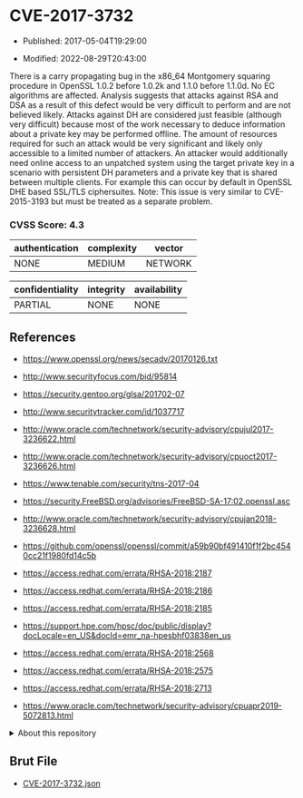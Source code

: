 # CVE-2017-3732

- Published: 2017-05-04T19:29:00

- Modified: 2022-08-29T20:43:00

There is a carry propagating bug in the x86_64 Montgomery squaring procedure in OpenSSL 1.0.2 before 1.0.2k and 1.1.0 before 1.1.0d. No EC algorithms are affected. Analysis suggests that attacks against RSA and DSA as a result of this defect would be very difficult to perform and are not believed likely. Attacks against DH are considered just feasible (although very difficult) because most of the work necessary to deduce information about a private key may be performed offline. The amount of resources required for such an attack would be very significant and likely only accessible to a limited number of attackers. An attacker would additionally need online access to an unpatched system using the target private key in a scenario with persistent DH parameters and a private key that is shared between multiple clients. For example this can occur by default in OpenSSL DHE based SSL/TLS ciphersuites. Note: This issue is very similar to CVE-2015-3193 but must be treated as a separate problem.

### CVSS Score: **4.3**

| authentication | complexity | vector |
| --- | --- | --- |
| NONE | MEDIUM | NETWORK |

| confidentiality | integrity | availability |
| --- | --- | --- |
| PARTIAL | NONE | NONE |

## References

* https://www.openssl.org/news/secadv/20170126.txt

* http://www.securityfocus.com/bid/95814

* https://security.gentoo.org/glsa/201702-07

* http://www.securitytracker.com/id/1037717

* http://www.oracle.com/technetwork/security-advisory/cpujul2017-3236622.html

* http://www.oracle.com/technetwork/security-advisory/cpuoct2017-3236626.html

* https://www.tenable.com/security/tns-2017-04

* https://security.FreeBSD.org/advisories/FreeBSD-SA-17:02.openssl.asc

* http://www.oracle.com/technetwork/security-advisory/cpujan2018-3236628.html

* https://github.com/openssl/openssl/commit/a59b90bf491410f1f2bc4540cc21f1980fd14c5b

* https://access.redhat.com/errata/RHSA-2018:2187

* https://access.redhat.com/errata/RHSA-2018:2186

* https://access.redhat.com/errata/RHSA-2018:2185

* https://support.hpe.com/hpsc/doc/public/display?docLocale=en_US&docId=emr_na-hpesbhf03838en_us

* https://access.redhat.com/errata/RHSA-2018:2568

* https://access.redhat.com/errata/RHSA-2018:2575

* https://access.redhat.com/errata/RHSA-2018:2713

* https://www.oracle.com/technetwork/security-advisory/cpuapr2019-5072813.html

<details>
<summary>About this repository</summary> 

  This repository is part of the project [Live Hack CVE](https://github.com/Live-Hack-CVE). Main website can be found [www.live-hack.org](https://www.live-hack.org) 
  
  Made by [Sn0wAlice](https://github.com/Sn0wAlice) for the people that care about security and need to have a feed of the latest CVEs. Hope you enjoy it, don't forget to star the repo and follow me on [Twitter](https://twitter.com/Sn0wAlice) and [Github](https://github.com/Sn0wAlice). And that is my [personnal website](https://www.alice-snow.me/)

  - [Home Page](https://github.com/Live-Hack-CVE)
  - [Framework](https://github.com/Live-Hack-CVE/cve-framework)
  - [CVE database](https://github.com/Live-Hack-CVE/full_database)
  - [Changelog](https://github.com/Live-Hack-CVE/Changelog)
</details>

## Brut File

* [CVE-2017-3732.json](https://raw.githubusercontent.com/Live-Hack-CVE/full_database/main/cves/2017/CVE-2017-3732.json)

